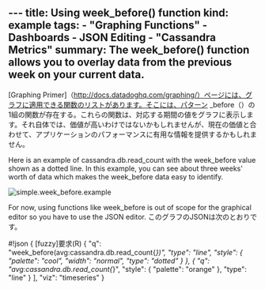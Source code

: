 --- title: Using week_before() function kind: example tags:  - "Graphing Functions"  - Dashboards  - JSON Editing  - "Cassandra Metrics"
summary: The week_before() function allows you to overlay data from the previous week on your current data.
---
[Graphing Primer]（http://docs.datadoghq.com/graphing/）ページには、グラフに適用できる関数のリストがあります。そこには、パターン<timeperiod> _before（）の1組の関数が存在する。これらの関数は、対応する期間の値をグラフに表示します。それ自体では、価値が高いわけではないかもしれませんが、現在の価値と合わせて、アプリケーションのパフォーマンスに有用な情報を提供するかもしれません。 

Here is an example of cassandra.db.read_count with the week_before value shown as a dotted line. In this example, you can see about three weeks' worth of data which makes the week_before data easy to identify.

![simple.week_before.example](/static/images/simple_week_before_example.png)

For now, using functions like week_before is out of scope for the graphical editor so you have to use the JSON editor. このグラフのJSONは次のとおりです。


#!json
{
  [fuzzy]要求(R)
    {
      "q": "week_before(avg:cassandra.db.read_count{*})",
      "type": "line",
      "style": {
        "palette": "cool",
        "width": "normal",
        "type": "dotted"
      }
    },
    {
      "q": "avg:cassandra.db.read_count{*}",
      "style": {
        "palette": "orange"
      },
      "type": "line"
    }
  ],
  "viz": "timeseries"
}
